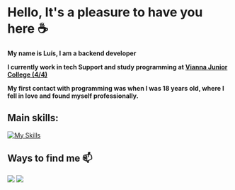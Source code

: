 # Hello, It's a pleasure to have you here ☕

 **My name is Luís, I am a backend developer**

 **I currently work in tech Support and study programming at [Vianna Junior College (4/4)](https://www.vianna.edu.br/analise-e-desenv-de-sistemas/)**

 **My first contact with programming was when I was 18 years old, where I fell in love and found myself professionally.**



## Main skills:

[![My Skills](https://skillicons.dev/icons?i=java,spring,docker,mongodb,rabbitmq,mysql&theme=dark)](https://skillicons.dev)



## Ways to find me 📫
<div>
  <a href = "mailto:luishhasantos@gmail.com"><img src="https://img.shields.io/badge/-Gmail-%23333?style=for-the-badge&logo=gmail&logoColor=white" target="_blank"></a>
 <a href="https://www.linkedin.com/in/luis-henrique-santos-08a4b5249/" target="_blank"><img src="https://img.shields.io/badge/-LinkedIn-%230077B5?style=for-the-badge&logo=linkedin&logoColor=white" target="_blank"></a>
</div>


  
